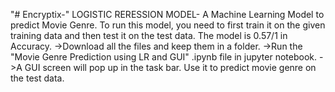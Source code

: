 "# Encryptix-" 
LOGISTIC RERESSION MODEL- A Machine Learning Model to predict Movie Genre. 
To run this model, you need to first train it on the given training data and then test it on the test data. The model is 0.57/1 in Accuracy. 
->Download all the files and keep them in a folder.
->Run the "Movie Genre Prediction using LR and GUI" .ipynb file in jupyter notebook.
->A GUI screen will pop up in the task bar. Use it to predict movie genre on the test data. 
